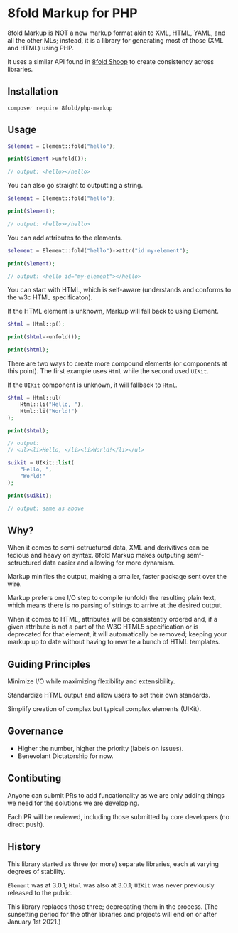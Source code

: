 # 8fold Markup for PHP

8fold Markup is NOT a new markup format akin to XML, HTML, YAML, and all the other MLs; instead, it is a library for generating most of those (XML and HTML) using PHP.

It uses a similar API found in [8fold Shoop](https://github.com/8fold/php-shoop) to create consistency across libraries.

## Installation

```
composer require 8fold/php-markup
```

## Usage

```php
$element = Element::fold("hello");

print($lement->unfold());

// output: <hello></hello>
```

You can also go straight to outputting a string.

```php
$element = Element::fold("hello");

print($lement);

// output: <hello></hello>
```

You can add attributes to the elements.

```php
$element = Element::fold("hello")->attr("id my-element");

print($lement);

// output: <hello id="my-element"></hello>
```

You can start with HTML, which is self-aware (understands and conforms to the w3c HTML specificaton).

If the HTML element is unknown, Markup will fall back to using Element.

```php
$html = Html::p();

print($html->unfold());

print($html);
```

There are two ways to create more compound elements (or components at this point). The first example uses `Html` while the second used `UIKit`.

If the `UIKit` component is unknown, it will fallback to `Html`.

```php
$html = Html::ul(
	Html::li("Hello, "),
	Html::li("World!")
);

print($html);

// output:
// <ul><li>Hello, </li><li>World!</li></ul>

$uikit = UIKit::list(
	"Hello, ",
	"World!"
);

print($uikit);

// output: same as above
```

## Why?

When it comes to semi-sctructured data, XML and derivitives can be tedious and heavy on syntax. 8fold Markup makes outputing semf-sctructured data easier and allowing for more dynamism.

Markup minifies the output, making a smaller, faster package sent over the wire.

Markup prefers one I/O step to compile (unfold) the resulting plain text, which means there is no parsing of strings to arrive at the desired output.

When it comes to HTML, attributes will be consistently ordered and, if a given attribute is not a part of the W3C HTML5 specification or is deprecated for that element, it will automatically be removed; keeping your markup up to date without having to rewrite a bunch of HTML templates.

## Guiding Principles

Minimize I/O while maximizing flexibility and extensibility.

Standardize HTML output and allow users to set their own standards.

Simplify creation of complex but typical complex elements (UIKit).

## Governance

- Higher the number, higher the priority (labels on issues).
- Benevolant Dictatorship for now.

## Contibuting

Anyone can submit PRs to add funcationality as we are only adding things we need for the solutions we are developing.

Each PR will be reviewed, including those submitted by core developers (no direct push).

## History

This library started as three (or more) separate libraries, each at varying degrees of stability.

`Element` was at 3.0.1; `Html` was also at 3.0.1; `UIKit` was never previously released to the public.

This library replaces those three; deprecating them in the process. (The sunsetting period for the other libraries and projects will end on or after January 1st 2021.)
